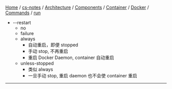 [Home](https://mengxianbin.github.io) /
[cs-notes](https://mengxianbin.github.io/cs-notes/site) /
[Architecture](https://mengxianbin.github.io/cs-notes/site/Architecture) /
[Components](https://mengxianbin.github.io/cs-notes/site/Architecture/Components) /
[Container](https://mengxianbin.github.io/cs-notes/site/Architecture/Components/Container) /
[Docker](https://mengxianbin.github.io/cs-notes/site/Architecture/Components/Container/Docker) /
[Commands](https://mengxianbin.github.io/cs-notes/site/Architecture/Components/Container/Docker/Commands) /
[run](https://mengxianbin.github.io/cs-notes/site/Architecture/Components/Container/Docker/Commands/run)

* --restart
    * no
    * failure
    * always
        * 自动重启，即便 stopped
        * 手动 stop, 不再重启
        * 重启 Docker Daemon, container 自动重启
    * unless-stopped
        * 类似 always
        * 一旦手动 stop, 重启 daemon 也不会使 container 重启

---
